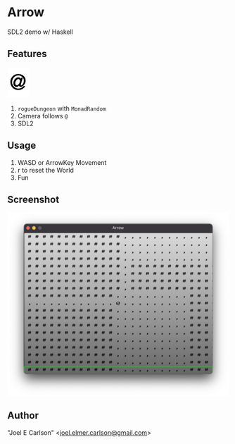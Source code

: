 # Arrow

SDL2 demo w/ Haskell

## Features
![hero.bmp](images/hero.bmp)

1. `rogueDungeon` with `MonadRandom`
1. Camera follows `@`
1. SDL2

## Usage
1. WASD or ArrowKey Movement
1. r to reset the World
1. Fun

## Screenshot
![Screenshot.png](images/Screenshot.png)

## Author
"Joel E Carlson" &lt;joel.elmer.carlson@gmail.com&gt;

